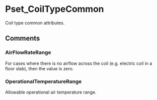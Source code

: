 # Pset_CoilTypeCommon

Coil type common attributes.
<!-- end of short definition -->



## Comments

### AirFlowRateRange

For cases where there is no airflow across the coil (e.g. electric coil in a floor slab), then the value is zero.

### OperationalTemperatureRange

Allowable operational air temperature range.

